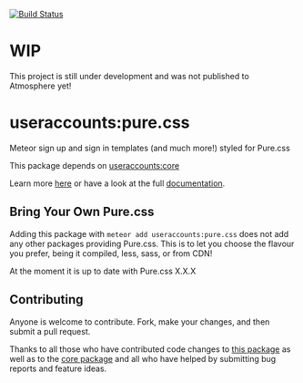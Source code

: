 [![Build Status](https://travis-ci.org/meteor-useraccounts/pure.css.svg?branch=master)](https://travis-ci.org/meteor-useraccounts/pure.css)

# WIP

This project is still under development and was not published to Atmosphere yet!

# useraccounts:pure.css

Meteor sign up and sign in templates (and much more!) styled for Pure.css

This package depends on [useraccounts:core](https://atmospherejs.com/useraccounts/core)

Learn more [here](http://useraccounts.meteor.com) or have a look at the full [documentation](https://github.com/meteor-useraccounts/core/blob/master/Guide.md).


## Bring Your Own Pure.css

Adding this package with `meteor add useraccounts:pure.css` does not add any other packages providing Pure.css. This is to let you choose the flavour you prefer, being it compiled, less, sass, or from CDN!


At the moment it is up to date with Pure.css X.X.X


## Contributing

Anyone is welcome to contribute. Fork, make your changes, and then submit a pull request.

Thanks to all those who have contributed code changes to [this package](https://github.com/meteor-useraccounts/pure.css/graphs/contributors) as well as to the [core package](https://github.com/meteor-useraccounts/core/graphs/contributors) and all who have helped by submitting bug reports and feature ideas.
